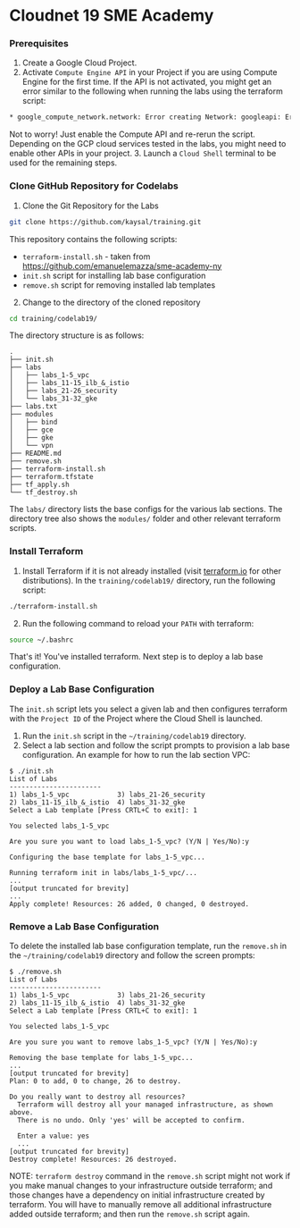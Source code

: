 # Cloudnet 19 SME Academy
### Prerequisites
1. Create a Google Cloud Project.
2. Activate `Compute Engine API` in your Project if you are using Compute Engine for the first time.
If the API is not activated, you might get an error similar to the following when running the labs using the terraform script:
```sh
* google_compute_network.network: Error creating Network: googleapi: Error 403: Access Not Configured. Compute Engine API has not been used in project [PROJECT_ID] before or it is disabled...
```
Not to worry! Just enable the Compute API and re-rerun the script.
Depending on the GCP cloud services tested in the labs, you might need to enable other APIs in your project.
3. Launch a `Cloud Shell` terminal to be used for the remaining steps.
### Clone GitHub Repository for Codelabs
1. Clone the Git Repository for the Labs
```sh
git clone https://github.com/kaysal/training.git
```
This repository contains the following scripts:
- `terraform-install.sh` - taken from https://github.com/emanuelemazza/sme-academy-ny
- `init.sh` script for installing lab base configuration
- `remove.sh` script for removing installed lab templates

2. Change to the directory of the cloned repository
```sh
cd training/codelab19/
```
The directory structure is as follows:
```
.
├── init.sh
├── labs
│   ├── labs_1-5_vpc
│   ├── labs_11-15_ilb_&_istio
│   ├── labs_21-26_security
│   └── labs_31-32_gke
├── labs.txt
├── modules
│   ├── bind
│   ├── gce
│   ├── gke
│   └── vpn
├── README.md
├── remove.sh
├── terraform-install.sh
├── terraform.tfstate
├── tf_apply.sh
└── tf_destroy.sh

```
The `labs/` directory lists the base configs for the various lab sections. The directory tree also shows the `modules/` folder and other relevant terraform scripts.

### Install Terraform
1. Install Terraform if it is not already installed (visit [terraform.io](https://terraform.io) for other distributions).
In the `training/codelab19/` directory, run the following script:

```sh
./terraform-install.sh
```
2. Run the following command to reload your `PATH` with terraform:
```sh
source ~/.bashrc
```
That's it! You've installed terraform.
Next step is to deploy a lab base configuration.
### Deploy a Lab Base Configuration
The `init.sh` script lets you select a given lab and then configures terraform with the `Project ID` of the Project where the Cloud Shell is launched.
1. Run the `init.sh` script in the `~/training/codelab19` directory.
2. Select a lab section and follow the script prompts to provision a lab base configuration.
An example for how to run the lab section VPC:
```
$ ./init.sh
List of Labs
-----------------------
1) labs_1-5_vpc            3) labs_21-26_security
2) labs_11-15_ilb_&_istio  4) labs_31-32_gke
Select a Lab template [Press CRTL+C to exit]: 1

You selected labs_1-5_vpc

Are you sure you want to load labs_1-5_vpc? (Y/N | Yes/No):y

Configuring the base template for labs_1-5_vpc...

Running terraform init in labs/labs_1-5_vpc/...
...
[output truncated for brevity]
...
Apply complete! Resources: 26 added, 0 changed, 0 destroyed.
```

### Remove a Lab Base Configuration
To delete the installed lab base configuration template, run the `remove.sh` in the `~/training/codelab19` directory and follow the screen prompts:
```
$ ./remove.sh
List of Labs
-----------------------
1) labs_1-5_vpc            3) labs_21-26_security
2) labs_11-15_ilb_&_istio  4) labs_31-32_gke
Select a Lab template [Press CRTL+C to exit]: 1

You selected labs_1-5_vpc

Are you sure you want to remove labs_1-5_vpc? (Y/N | Yes/No):y

Removing the base template for labs_1-5_vpc...
...
[output truncated for brevity]
Plan: 0 to add, 0 to change, 26 to destroy.

Do you really want to destroy all resources?
  Terraform will destroy all your managed infrastructure, as shown above.
  There is no undo. Only 'yes' will be accepted to confirm.

  Enter a value: yes
  ...
[output truncated for brevity]
Destroy complete! Resources: 26 destroyed.
```
NOTE:
`terraform destroy` command in the `remove.sh` script might not work if you make manual changes to your infrastructure outside terraform; and those changes have a dependency on initial infrastructure created by terraform. You will have to manually remove all additional infrastructure added outside terraform; and then run the `remove.sh` script again.
